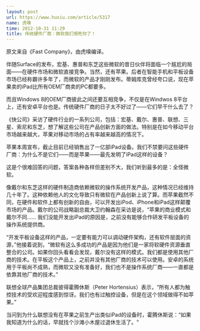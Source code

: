 ```yaml
---
layout: post
url: https://www.huxiu.com/article/5317
name: 虎嗅
time: 2012-10-31 11:29
title: 传统硬件厂商：微软我们恨死你了！
---
```

原文来自《Fast Company》，由虎嗅编译。

伴随Surface的发布，宏基、惠普和东芝这些微软的昔日伙伴将面临一个尴尬的局面——在硬件市场和微软直接竞争。当然，还有苹果。后者在智能手机和平板设备市场已经称霸许多年了，而微软的产品才刚刚发布。蒂姆库克曾经夸口说，现在苹果卖的iPad比所有OEM厂商卖的PC都要多。

而且Windows 8的OEM厂商彼此之间还要互相竞争，不仅是在Windwos 8平台上，还有安卓平台也是。传统硬件厂商的日子太不好过了——它们早干什么去了？

《快公司》采访了硬件行业的一系列公司，包括：宏基、戴尔、惠普、联想、三星、索尼和东芝，想了解这些公司在产品创新方面的做法。特别是在如今移动平台市场越来越大，苹果对移动市场的占有率越来越高的情况下。

苹果本周宣布，截止目前已经销售出了一亿部iPad设备。我们不禁要问这些硬件厂商：为什么不是它们——而是苹果——最先发明了iPad这样的设备？

这是个很难回答的问题，答案各种各样但差别不大，我们听到最多的是：全怪微软。

像戴尔和东芝这样的硬件制造商依赖微软的操作系统开发产品，这种情况已经维持几十年了。这种依赖他人的文化导致只有微软在产品创新上说了算。而苹果截然不同，在硬件和软件上都有创新的自由，可以开发出iPod、iPhone和iPad这样颠覆市场的产品。戴尔的公司战略副总裁大卫约翰森在采访是说，“苹果的商业模式和戴尔不同…… 我们没能开发出iPad的原因是，之前没有能够合作研发平板设备的操作系统提供商。

“开发平板设备这样的产品，一定要有能力可以调动硬件架构，还有软件层面的资源，”他接着说到，“微软有这么多成功的产品是因为他们是一家将软硬件资源垂直整合的公司。如果你回头看看会发现，戴尔没有这样的模式。我们都是使用其他厂商的技术。在平板这个产品上，之前并没有其他厂商的技术可以使用。安卓的系统用于平板尚不成熟，而微软又没有准备好，我们也不是操作系统厂商——一直都是依靠其他厂商的技术。”

联想全球产品集团总裁彼得霍腾休斯（Peter Hortensius）表示，“所有人都为触控技术的受欢迎程度感到惊讶。我们也有过触控设备，但是在这个领域做得不如苹果。”

当问到为什么联想没有在苹果之前生产出类似iPad的设备时，霍腾休斯说：“如果我知道为什么的话，早就找个沙滩小木屋过退休生活了。“

